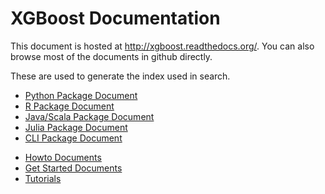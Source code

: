 XGBoost Documentation
=====================
This document is hosted at http://xgboost.readthedocs.org/. You can also browse most of the documents in github directly.


These are used to generate the index used in search.

* [Python Package Document](python/index.md)
* [R Package Document](R-package/index.md)
* [Java/Scala Package Document](jvm/index.md)
* [Julia Package Document](julia/index.md)
* [CLI Package Document](cli/index.md)
- [Howto Documents](how_to/index.md)
- [Get Started Documents](get_started/index.md)
- [Tutorials](tutorials/index.md)

